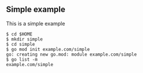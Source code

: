 <!-- __JSON: egrunner -df -v=/tmp:/tmp script.sh # LONG ONLINE

## Simple example

This is a simple example

```
{{PrintBlock "script" -}}
```
-->

## Simple example

This is a simple example

```
$ cd $HOME
$ mkdir simple
$ cd simple
$ go mod init example.com/simple
go: creating new go.mod: module example.com/simple
$ go list -m
example.com/simple
```
<!-- END -->
